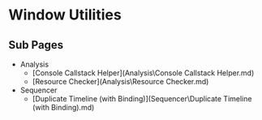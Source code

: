 # Window Utilities

## Sub Pages

- Analysis
  -  [Console Callstack Helper](Analysis\Console Callstack Helper.md) 
  - [Resource Checker](Analysis\Resource Checker.md) 
- Sequencer
  -  [Duplicate Timeline (with Binding)](Sequencer\Duplicate Timeline (with Binding).md) 




